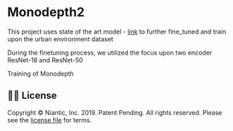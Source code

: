 # Monodepth2

This project uses state of the art model - [link](https://github.com/nianticlabs/monodepth2) to further fine_tuned and train upon the urban environment dataset 

During the finetuning process, we utilized the focus upon two encoder ResNet-18 and ResNet-50

Training of Monodepth



## 👩‍⚖️ License
Copyright © Niantic, Inc. 2019. Patent Pending.
All rights reserved.
Please see the [license file](LICENSE) for terms.
